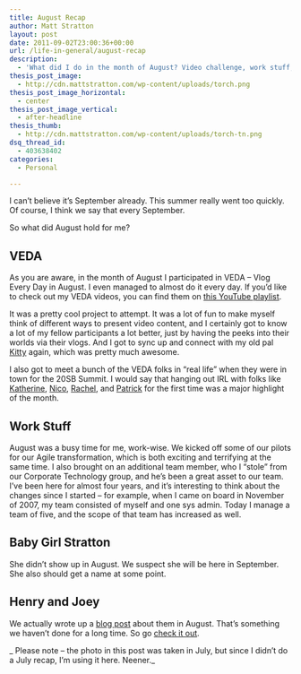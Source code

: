 ```yaml
---
title: August Recap
author: Matt Stratton
layout: post
date: 2011-09-02T23:00:36+00:00
url: /life-in-general/august-recap
description:
  - 'What did I do in the month of August? Video challenge, work stuff, and you know, family and junk. '
thesis_post_image:
  - http://cdn.mattstratton.com/wp-content/uploads/torch.png
thesis_post_image_horizontal:
  - center
thesis_post_image_vertical:
  - after-headline
thesis_thumb:
  - http://cdn.mattstratton.com/wp-content/uploads/torch-tn.png
dsq_thread_id:
  - 403638402
categories:
  - Personal

---
```

I can&#8217;t believe it&#8217;s September already. This summer really went too quickly. Of course, I think we say that every September.

So what did August hold for me?

## VEDA

As you are aware, in the month of August I participated in VEDA &#8211; Vlog Every Day in August. I even managed to almost do it every day. If you&#8217;d like to check out my VEDA videos, you can find them on <a href="http://www.youtube.com/playlist?list=PL20722ABC7A7D3679&feature=viewall" target="_blank">this YouTube playlist</a>.

It was a pretty cool project to attempt. It was a lot of fun to make myself think of different ways to present video content, and I certainly got to know a lot of my fellow participants a lot better, just by having the peeks into their worlds via their vlogs. And I got to sync up and connect with my old pal <a href="http://dailykitty.blogspot.com/" target="_blank">Kitty</a> again, which was pretty much awesome.

I also got to meet a bunch of the VEDA folks in &#8220;real life&#8221; when they were in town for the 20SB Summit. I would say that hanging out IRL with folks like <a href="http://www.purekatherine.com" target="_blank">Katherine</a>, <a href="http://www.nicopolitan.com" target="_blank">Nico</a>, <a href="http://www.rachelskirts.com" target="_blank">Rachel</a>, and <a href="http://www.youtube.com/user/dmbosstone" target="_blank">Patrick</a> for the first time was a major highlight of the month.

## Work Stuff

August was a busy time for me, work-wise. We kicked off some of our pilots for our Agile transformation, which is both exciting and terrifying at the same time. I also brought on an additional team member, who I &#8220;stole&#8221; from our Corporate Technology group, and he&#8217;s been a great asset to our team. I&#8217;ve been here for almost four years, and it&#8217;s interesting to think about the changes since I started &#8211; for example, when I came on board in November of 2007, my team consisted of myself and one sys admin. Today I manage a team of five, and the scope of that team has increased as well.

## Baby Girl Stratton

She didn&#8217;t show up in August. We suspect she will be here in September. She also should get a name at some point.

## Henry and Joey

We actually wrote up a <a href="http://strattonboys.com/henry-and-joey-20-months-old" target="_blank">blog post</a> about them in August. That&#8217;s something we haven&#8217;t done for a long time. So go <a href="http://strattonboys.com/henry-and-joey-20-months-old" target="_blank">check it out</a>.

_ Please note &#8211; the photo in this post was taken in July, but since I didn&#8217;t do a July recap, I&#8217;m using it here. Neener._